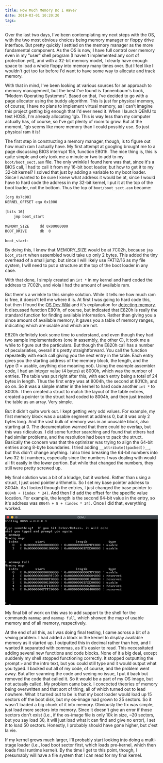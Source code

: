 ```yaml
---
title: How Much Memory Do I Have?
date: 2019-03-01 10:20:20
tags:
---
```

Over the last two days, I've been contemplating my next steps with the OS, with the two most obvious choices being memory manager or floppy drive interface.  But pretty quickly I settled on the memory manager as the more fundamental component.  As the OS is now, I have full control over memory even in my "user" shell program (I haven't implemented any sort of protection yet), and with a 32-bit memory model, I clearly have enough space to load a whole floppy into memory many times over.  But I feel like I wouldn't get too far before I'd want to have some way to allocate and track memory.

With that in mind, I've been looking at various sources for an approach to memory management, but the best I've found is Tannenbaum's book, "Modern Operating Systemns".  Based on that, I've decided to go with a page allocator using the buddy algorithm.  This is just for physical memory, of course; I have no plans to implement virtual memory, as I can't imagine this project getting big enough that I'd ever need it.  When I launch QEMU to test HOSS, I'm already allocating 1gb.  This is way less than my computer actually has, of course, so I've got plenty of room to grow.  But at the moment, 1gb seems like more memory than I could possibly use.  So just physical ram it is!

The first step in constructing a memory manager, though, is to figure out how much ram I actually have.  My first attempt at googling brought me to a page discussing BIOS interrupt 15h, function E801h.  The nice thing is, this is quite simple and only took me a minute or two to add to my `boot/boot_sect.asm` file.  The only wrinkle I found here was that, since it's a BIOS call, I had to call it from my 16-bit boot loader, but how to get it to my 32-bit kernel?  I solved that just by adding a variable to my boot loader.  Since I wanted to be sure I knew what address it would be at, since I would have to hard code the address in my 32-bit kernel, I put it at the top of the boot loader, not the bottom.  Thus the top of `boot/boot_sect.asm` became:
```
[org 0x7c00]
KERNEL_OFFSET equ 0x1000

[bits 16]
    jmp boot_start

MEMORY_SIZE     dd 0x00000000
BOOT_DRIVE      db  0

boot_start:
```
By doing this, I knew that MEMORY_SIZE would be at 7C02h, because `jmp boot_start` when assembled would take up only 2 bytes.  This added the tiny overhead of a small jump, but since I will likely use FAT12/16 as my file system, I will need to put a structure at the top of the boot loader in any case.

With that done, I simply created an `int *` in my kernel and hard coded the address to 7C02h, and viola I had the amount of available ram.

But there's a wrinkle to this simple solution.  While it tells me how much ram is free, it doesn't tell me where it is.  At first I was going to hard code this, but then I found the [OS Dev Wiki](https://wiki.osdev.org/Main_Page) and it's explanation for [detecting memory](https://wiki.osdev.org/Detecting_Memory_(x86)).  It discussed function E801h, of course, but indicated that E820h is really the standard function for finding available information.  Rather than giving you a since amount of available memory, it gaves you a table of memory ranges, indicating which are usable and which are not.

E820h definitely took some time to understand, and even though they had two sample implementations (one in assembly, the other C), it took me a while to figure out the particulars.  But though the E820h call has a number of peculariaties, overall it's pretty straightforward.  You call the function repeatedly with each call giving you the next entry in the table.  Each entry gives you the starting address of the memory block, the length, and the type (1 = usable, anything else meaning not).  Using the example assembler code, I had an integer value (4 bytes) at 8000h, which was the number of entries.  The table was put right after this, with each entry being a total of 24 bytes in length.  Thus the first entry was at 8004h, the second at 801Ch, and so on.  So it was a simple matter in the kernel to hard code another `int *` to 8000h.  I then created a struct to match the layout of the table entries, created a pointer to the struct hard coded to 8004h, and then just treated the table as an array.  Very simple.

But it didn't quite work out.  I kept getting very odd values.  For example, my first memory block was a usable segment at address 0, but it was only 2 bytes long.  And the vast bulk of memory was in an unusable block, also starting at 0.  The documentation warned that there could be overlap, but this was ridiculous.  I did some further searching and found that others had had similar problems, and the resolution had been to pack the struct.  Basically the concern was that the optimizer was trying to align the 64-bit entries along 8-byte boundaries.  I tried adding `__attribute((packed))__`, but this didn't change anything.  I also tried breaking the 64-bit numbers into two 32-bit numbers, especially since the numbers I was dealing with would all fit easily in the lower portion.  But while that changed the numbers, they still were pretty screwed up.

My final solution was a bit of a kludge, but it worked.  Rather than using a struct, I just used pointer arithmetic.  So I set my base pointer address to 8004h.  As I looked through the entries, I just changed the base pointer to `8004h + (index * 24)`.  And then I'd add the offset for the specific value location.  For example, the length is the second 64-bit value in the entry, so it's address was `8004h + 8 + (index * 24)`.  Once I did that, everything worked.

![](images/mem_map.png)

My final bit of work on this was to add support to the shell for the commands `memmap` and `memmap full`, which showed the map of usable memory and of all memory, respectively.

At the end of all this, as I was doing final testing, I came across a bit of a vexing problem.  I had added a block in the kernel to display available memory as it started up.  I outputted this in decimal rather than hex, and I wanted it separated with commas, as it's easier to read.  This necessitated adding several new functions and code blocks.  None of it a big deal, except suddenly my shell stopped functioning correctly.  It stopped outputting the prompt `>` and the intro text, but you could still type and it would output what you typed.  I backed out all of my code, of course, and the problem went away.  But after scanning the code and seeing no issue, I put it back but removed the code that called it.  So it would be a part of my OS image, but not actually called.  My problem came back.  I concocted theories of memory being overwritten and that sort of thing, all of which turned out to lead nowhere.  What it turned out to be is that my boot loader would load up 15 sectors off the boot disk, but my os-image had grown to 25 sectors.  So it wasn't loaded a big chunk of it into memory.  Obviously the fix was simple, just load more sectors into memory.  Since it doesn't give an error if those sectors don't exist (i.e., if the os-image file is only 10k in size, ~20 sectors, but you say load 30, it will just load what it can find and give no error), I set it to load 50 sectors.  Honestly, I probably should have gone higher, but c'est la vie.  

If my kernel grows much larger, I'll probably start looking into doing a multi-stage loader (i.e., load boot sector first, which loads pre-kernel, which then loads final runtime kernel).  By the time I get to this point, though, I presumably will have a file system that I can read for my final kernel.